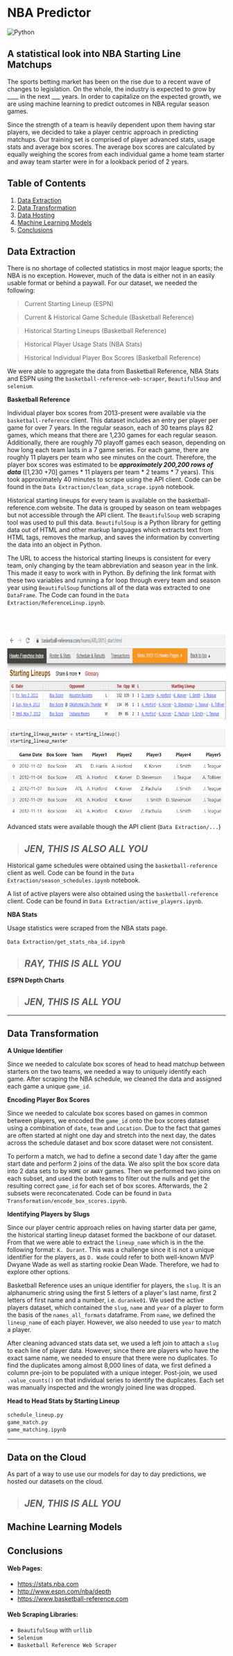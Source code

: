 # NBA Predictor 
![Python](https://camo.githubusercontent.com/de59e8e9b410aa0b9479b114040c06468ef33cfc/68747470733a2f2f696d672e736869656c64732e696f2f62616467652f707974686f6e2d76332e362b2d626c75652e737667) 

## A statistical look into NBA Starting Line Matchups

The sports betting market has been on the rise due to a recent wave of changes to legislation. On the whole, the industry is expected to grow by ____ in the next ___ years. In order to capitalize on the expected growth, we are using machine learning to predict outcomes in NBA regular season games. 

Since the strength of a team is heavily dependent upon them having star players, we decided to take a player centric approach in predicting matchups. Our training set is comprised of player advanced stats, usage stats and average box scores. The average box scores are calculated by equally weighing the scores from each individual game a home team starter and away team starter were in for a lookback period of 2 years.  

## **Table of Contents**
1. [Data Extraction](#data-extraction)
1. [Data Transformation](#data-transformation)
1. [Data Hosting](#data-on-the-cloud)
1. [Machine Learning Models](#machine-learning-models)
1. [Conclusions](#conclusions)

## **Data Extraction**

There is no shortage of collected statistics in most major league sports; the NBA is no exception. However, much of the data is either not in an easily usable format or behind a paywall. For our dataset, we needed the following:

> Current Starting Lineup (ESPN)

> Current & Historical Game Schedule (Basketball Reference)

> Historical Starting Lineups (Basketball Reference)

> Historical Player Usage Stats (NBA Stats)

> Historical Individual Player Box Scores (Basketball Reference)

We were able to aggregate the data from Basketball Reference, NBA Stats and ESPN using the ```basketball-reference-web-scraper```, ```BeautifulSoup``` and ```selenium```.

**Basketball Reference**

Individual player box scores from 2013-present were available via the  ```basketball-reference``` client. This dataset includes an entry per player per game for over 7 years. In the regular season, each of 30 teams plays 82 games, which means that there are 1,230 games for each regular season. Additionally, there are roughly 70 playoff games each season, depending on how long each team lasts in a 7 game series. For each game, there are roughly 11 players per team who see minutes on the court. Therefore, the player box scores was estimated to be ***approximately 200,200 rows of data*** ([1,230 +70] games * 11 players per team * 2 teams * 7 years). This took approximately 40 minutes to scrape using the API client. Code can be found in the `Data Extraction/clean_data_scrape.ipynb` notebook.

Historical starting lineups for every team is available on the basketball-reference.com website. The data is grouped by season on team webpages but not accessible through the API client. The `BeautifulSoup` web scraping tool was used to pull this data. `BeautifulSoup` is a Python library for getting data out of HTML and other markup languages which extracts text from HTML tags, removes the markup, and saves the information by converting the data into an object in Python. 

The URL to access the historical starting lineups is consistent for every team, only changing by the team abbreviation and season year in the link. This made it easy to work with in Python. By defining the link format with these two variables and running a for loop through every team and season year using `BeautifulSoup` functions all of the data was extracted to one `DataFrame`.  The Code can found in the `Data Extraction/ReferenceLinup.ipynb`. 

<br/>

&nbsp;&nbsp;&nbsp;&nbsp;&nbsp;&nbsp;&nbsp;&nbsp;<img src="/Presentation/Images/starting_web.png" width="600" height="200">&nbsp;&nbsp;&nbsp;&nbsp;&nbsp;&nbsp;&nbsp;&nbsp;&nbsp;  <img src="Presentation/Images/starting_df.png" width="600" height="200">
<br/>


Advanced stats were available though the API client (`Data Extraction/...`)
>## ***JEN, THIS IS ALSO ALL YOU***

Historical game schedules were obtained using the `basketball-reference` client as well. Code can be found in the `Data Extraction/season_schedules.ipynb` notebook.

A list of active players were also obtained using the `basketball-reference` client. Code can be found in `Data Extraction/active_players.ipynb`.







**NBA Stats**

Usage statistics were scraped from the NBA stats page. 

`Data Extraction/get_stats_nba_id.ipynb`
>## ***RAY, THIS IS ALL YOU***



**ESPN Depth Charts**

>## ***JEN, THIS IS ALL YOU***
---
## **Data Transformation**

**A Unique Identifier**

Since we needed to calculate box scores of head to head matchup between starters on the two teams, we needed a way to uniquely identify each game. After scraping the NBA schedule, we cleaned the data and assigned each game a unique `game_id`.

**Encoding Player Box Scores**


Since we needed to calculate box scores based on games in common between players, we encoded the `game_id` onto the box scores dataset using a combination of `date`, `team` and `Location`. Due to the fact that games are often started at night one day and stretch into the next day, the dates across the schedule dataset and box score dataset were not consistent. 

To perform a match, we had to define a second date 1 day after the game start date and perform 2 joins of the data. We also split the box score data into 2 data sets to by `HOME` or `AWAY` games. Then we performed two joins on each subset, and used the both teams to filter out the nulls and get the resulting correct `game_id` for each set of box scores. Afterwards, the 2 subsets were reconcatenated. Code can be found in `Data Transformation/encode_box_scores.ipynb`.

**Identifying Players by Slugs**

Since our player centric approach relies on having starter data per game, the historical starting lineup dataset formed the backbone of our dataset. From that we were able to extract the `lineup_name` which is in the the following format: `K. Durant`. This was a challenge since it is not a unique identifier for the players, as `D. Wade` could refer to both well-known MVP Dwyane Wade as well as starting rookie Dean Wade. Therefore, we had to explore other options.

Basketball Reference uses an unique identifier for players, the `slug`. It is an alphanumeric string using the first 5 letters of a player's last name, first 2 letters of first name and a number, i.e. `duranke01`. We used the active players dataset, which contained the `slug`, `name` and `year` of a player to form the basis of the `names_all_formats` dataframe. From `name`, we defined the `lineup_name` of each player. However, we also needed to use `year` to match a player. 

After cleaning advanced stats data set, we used a left join to attach a `slug` to each line of player data. However, since there are players who have the exact same name, we needed to ensure that there were no duplicates. To find the duplicates among almost 8,000 lines of data, we first defined a column pre-join to be populated with a unique integer. Post-join, we used `.value_counts()` on that individual series to identify the duplicates. Each set was manually inspected and the wrongly joined line was dropped. 




**Head to Head Stats by Starting Lineup**

`schedule_lineup.py`\
`game_match.py`\
`game_matching.ipynb`

---

## **Data on the Cloud**
As part of a way to use use our models for day to day predictions, we hosted our datasets on the cloud. 
>## ***JEN, THIS IS ALL YOU***


## **Machine Learning Models**

## **Conclusions**




#### Web Pages:
- https://stats.nba.com
- http://www.espn.com/nba/depth
- https://www.basketball-reference.com

#### Web Scraping Libraries: 

- `BeautifulSoup` with `urllib`
- `Selenium`
- `Basketball Reference Web Scraper`


